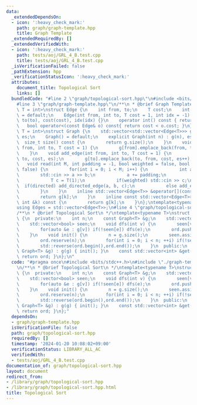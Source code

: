 ```yaml
---
data:
  _extendedDependsOn:
  - icon: ':heavy_check_mark:'
    path: graph/graph-template.hpp
    title: Graph Template
  _extendedRequiredBy: []
  _extendedVerifiedWith:
  - icon: ':heavy_check_mark:'
    path: tests/aoj/GRL_4_B.test.cpp
    title: tests/aoj/GRL_4_B.test.cpp
  _isVerificationFailed: false
  _pathExtension: hpp
  _verificationStatusIcon: ':heavy_check_mark:'
  attributes:
    document_title: Topological Sort
    links: []
  bundledCode: "#line 2 \"graph/topological-sort.hpp\"\n#include <bits/stdc++.h>\n\
    #line 3 \"graph/graph-template.hpp\"\n/**\n * @brief Graph Template\n */\ntemplate<typename\
    \ T = int>\nstruct Edge {\n    int from, to;\n    T cost;\n    int idx;\n    Edge()\
    \ = default;\n    Edge(int from, int to, T cost = 1, int idx = -1) : from(from),\
    \ to(to), cost(cost), idx(idx) {}\n    operator int() const { return to; }\n \
    \   bool operator<(const Edge& o) const{ return cost < o.cost; }\n};\ntemplate<typename\
    \ T = int>\nstruct Graph {\n    std::vector<std::vector<Edge<T>>> g;\n    int\
    \ es;\n    Graph() = default;\n    explicit Graph(int n) : g(n), es(0) {}\n  \
    \  size_t size() const {\n        return g.size();\n    }\n    void add_directed_edge(int\
    \ from, int to, T cost = 1) {\n        g[from].emplace_back(from, to, cost, es++);\n\
    \    }\n    void add_edge(int from, int to, T cost = 1) {\n        g[from].emplace_back(from,\
    \ to, cost, es);\n        g[to].emplace_back(to, from, cost, es++);\n    }\n \
    \   void read(int M, int padding = -1, bool weighted = false, bool directed =\
    \ false) {\n        for(int i = 0; i < M; i++) {\n            int a, b;\n    \
    \        std::cin >> a >> b;\n            a += padding;\n            b += padding;\n\
    \            T c = T(1);\n            if(weighted) std::cin >> c;\n          \
    \  if(directed) add_directed_edge(a, b, c);\n            else add_edge(a, b, c);\n\
    \        }\n    }\n    inline std::vector<Edge<T>> &operator[](const int &k) {\n\
    \        return g[k];\n    }\n    inline const std::vector<Edge<T>> &operator[](const\
    \ int &k) const {\n        return g[k];\n    }\n};\ntemplate<typename T = int>\n\
    using Edges = std::vector<Edge<T>>;\n#line 4 \"graph/topological-sort.hpp\"\n\
    /**\n * @brief Topological Sort\n */\ntemplate<typename T>\nstruct TopologicalSort\
    \ {\n  private:\n    int n;\n    const Graph<T> &g;\n    std::vector<int> ord;\n\
    \    std::vector<bool> seen;\n    void dfs(int v) {\n        seen[v] = true;\n\
    \        for(auto &e : g[v]) if(!seen[e]) dfs(e);\n        ord.push_back(v);\n\
    \    }\n    void init() {\n        n = g.size();\n        seen.assign(n, false);\n\
    \        ord.reserve(n);\n        for(int i = 0; i < n; ++i) if(!seen[i]) dfs(i);\n\
    \        std::reverse(ord.begin(),ord.end());\n    }\n  public:\n    TopologicalSort(const\
    \ Graph<T> &g) : g(g) { init(); }\n    const std::vector<int> &get() const & {\
    \ return ord; }\n};\n"
  code: "#pragma once\n#include <bits/stdc++.h>\n#include \"./graph-template.hpp\"\
    \n/**\n * @brief Topological Sort\n */\ntemplate<typename T>\nstruct TopologicalSort\
    \ {\n  private:\n    int n;\n    const Graph<T> &g;\n    std::vector<int> ord;\n\
    \    std::vector<bool> seen;\n    void dfs(int v) {\n        seen[v] = true;\n\
    \        for(auto &e : g[v]) if(!seen[e]) dfs(e);\n        ord.push_back(v);\n\
    \    }\n    void init() {\n        n = g.size();\n        seen.assign(n, false);\n\
    \        ord.reserve(n);\n        for(int i = 0; i < n; ++i) if(!seen[i]) dfs(i);\n\
    \        std::reverse(ord.begin(),ord.end());\n    }\n  public:\n    TopologicalSort(const\
    \ Graph<T> &g) : g(g) { init(); }\n    const std::vector<int> &get() const & {\
    \ return ord; }\n};"
  dependsOn:
  - graph/graph-template.hpp
  isVerificationFile: false
  path: graph/topological-sort.hpp
  requiredBy: []
  timestamp: '2024-01-20 10:08:02+09:00'
  verificationStatus: LIBRARY_ALL_AC
  verifiedWith:
  - tests/aoj/GRL_4_B.test.cpp
documentation_of: graph/topological-sort.hpp
layout: document
redirect_from:
- /library/graph/topological-sort.hpp
- /library/graph/topological-sort.hpp.html
title: Topological Sort
---
```

